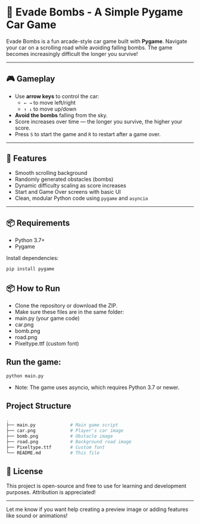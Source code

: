 # 🚗 Evade Bombs - A Simple Pygame Car Game

Evade Bombs is a fun arcade-style car game built with **Pygame**. Navigate your car on a scrolling road while avoiding falling bombs. The game becomes increasingly difficult the longer you survive!


---

## 🎮 Gameplay

- Use **arrow keys** to control the car:
  - `← →` to move left/right
  - `↑ ↓` to move up/down
- **Avoid the bombs** falling from the sky.
- Score increases over time — the longer you survive, the higher your score.
- Press `S` to start the game and `R` to restart after a game over.

---

## 🧠 Features

- Smooth scrolling background
- Randomly generated obstacles (bombs)
- Dynamic difficulty scaling as score increases
- Start and Game Over screens with basic UI
- Clean, modular Python code using `pygame` and `asyncio`

---

## 📦 Requirements

- Python 3.7+
- Pygame

Install dependencies:

```bash
pip install pygame
```
## 📦 How to Run

- Clone the repository or download the ZIP.
- Make sure these files are in the same folder:
- main.py (your game code)
- car.png
- bomb.png
- road.png
- Pixeltype.ttf (custom font)

## Run the game:

```bash
python main.py
```
- Note: The game uses asyncio, which requires Python 3.7 or newer.

## Project Structure
```bash
.
├── main.py             # Main game script
├── car.png             # Player's car image
├── bomb.png            # Obstacle image
├── road.png            # Background road image
├── Pixeltype.ttf       # Custom font
└── README.md           # This file
```
## 📝 License
This project is open-source and free to use for learning and development purposes. Attribution is appreciated!


---

Let me know if you want help creating a preview image or adding features like sound or animations!
